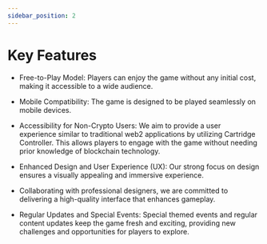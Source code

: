 ```yaml
---
sidebar_position: 2
---
```


# Key Features

* Free-to-Play Model: Players can enjoy the game without any initial cost, making it accessible to a wide audience.

* Mobile Compatibility: The game is designed to be played seamlessly on mobile devices.

* Accessibility for Non-Crypto Users: We aim to provide a user experience similar to traditional web2 applications by utilizing Cartridge Controller. This allows players to engage with the game without needing prior knowledge of blockchain technology.

* Enhanced Design and User Experience (UX): Our strong focus on design ensures a visually appealing and immersive experience.

* Collaborating with professional designers, we are committed to delivering a high-quality interface that enhances gameplay.

* Regular Updates and Special Events: Special themed events and regular content updates keep the game fresh and exciting, providing new challenges and opportunities for players to explore.
